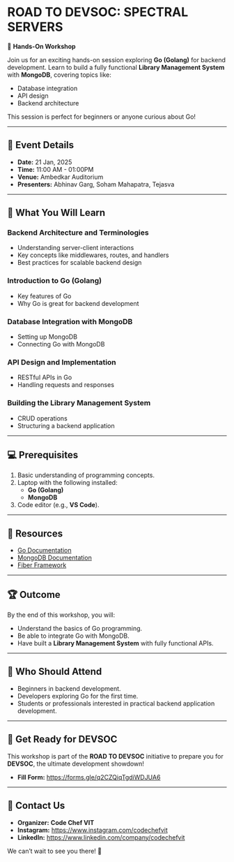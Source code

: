 # ROAD TO DEVSOC: SPECTRAL SERVERS

🚀 **Hands-On Workshop**

Join us for an exciting hands-on session exploring **Go (Golang)** for backend development. Learn to build a fully functional **Library Management System** with **MongoDB**, covering topics like:

- Database integration
- API design
- Backend architecture

This session is perfect for beginners or anyone curious about Go!

---

## 📅 Event Details

- **Date:**  21 Jan, 2025 
- **Time:** 11:00 AM - 01:00PM  
- **Venue:** Ambedkar Auditorium 
- **Presenters:** Abhinav Garg, Soham Mahapatra, Tejasva

---

## 📖 What You Will Learn

### **Backend Architecture and Terminologies**
- Understanding server-client interactions
- Key concepts like middlewares, routes, and handlers
- Best practices for scalable backend design

### **Introduction to Go (Golang)**
- Key features of Go
- Why Go is great for backend development

### **Database Integration with MongoDB**
- Setting up MongoDB
- Connecting Go with MongoDB

### **API Design and Implementation**
- RESTful APIs in Go
- Handling requests and responses

### **Building the Library Management System**
- CRUD operations
- Structuring a backend application



---

## 💻 Prerequisites

1. Basic understanding of programming concepts.
2. Laptop with the following installed:
   - **Go (Golang)**
   - **MongoDB**
3. Code editor (e.g., **VS Code**).

---

## 🔗 Resources

- [Go Documentation](https://golang.org/doc/)
- [MongoDB Documentation](https://www.mongodb.com/docs/)
- [Fiber Framework](https://gofiber.io/)

---

## 🏆 Outcome

By the end of this workshop, you will:

- Understand the basics of Go programming.
- Be able to integrate Go with MongoDB.
- Have built a **Library Management System** with fully functional APIs.

---

## 🎯 Who Should Attend

- Beginners in backend development.
- Developers exploring Go for the first time.
- Students or professionals interested in practical backend application development.

---

## 🌟 Get Ready for DEVSOC

This workshop is part of the **ROAD TO DEVSOC** initiative to prepare you for **DEVSOC**, the ultimate development showdown!

- **Fill Form:** https://forms.gle/q2CZQiqTgdiWDJUA6


---

## 🤝 Contact Us

- **Organizer:** **Code Chef VIT**
- **Instagram:**  https://www.instagram.com/codechefvit 
- **LinkedIn:** https://www.linkedin.com/company/codechefvit


We can’t wait to see you there! 🚀
